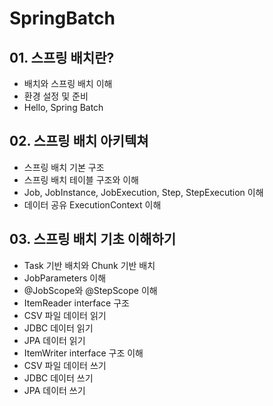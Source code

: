 # SpringBatch

## 01. 스프링 배치란?
- 배치와 스프링 배치 이해
- 환경 설정 및 준비
- Hello, Spring Batch

## 02. 스프링 배치 아키텍쳐
- 스프링 배치 기본 구조
- 스프링 배치 테이블 구조와 이해
- Job, JobInstance, JobExecution, Step, StepExecution 이해
- 데이터 공유 ExecutionContext 이해

## 03. 스프링 배치 기초 이해하기
- Task 기반 배치와 Chunk 기반 배치
- JobParameters 이해
- @JobScope와 @StepScope 이해
- ItemReader interface 구조
- CSV 파일 데이터 읽기
- JDBC 데이터 읽기
- JPA 데이터 읽기
- ItemWriter interface 구조 이해
- CSV 파일 데이터 쓰기
- JDBC 데이터 쓰기
- JPA 데이터 쓰기